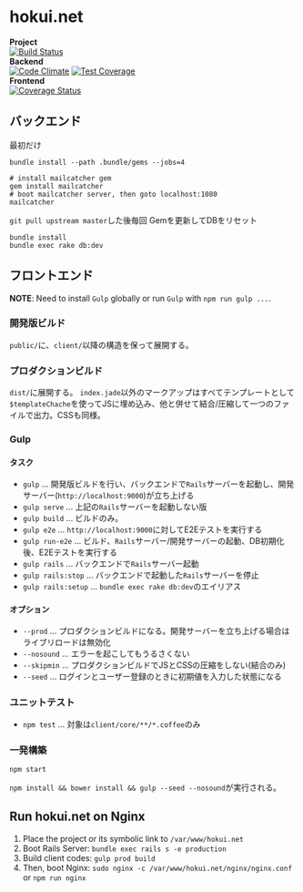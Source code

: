 hokui.net
=========
**Project**  
[![Build Status](https://travis-ci.org/hokui/hokui.net.svg)](https://travis-ci.org/hokui/hokui.net)  
**Backend**  
[![Code Climate](https://codeclimate.com/github/hokui/hokui.net/badges/gpa.svg)](https://codeclimate.com/github/hokui/hokui.net)
[![Test Coverage](https://codeclimate.com/github/hokui/hokui.net/badges/coverage.svg)](https://codeclimate.com/github/hokui/hokui.net)  
**Frontend**  
[![Coverage Status](https://coveralls.io/repos/hokui/hokui.net/badge.svg?branch=master)](https://coveralls.io/r/hokui/hokui.net?branch=master)

バックエンド
--------
最初だけ
```
bundle install --path .bundle/gems --jobs=4

# install mailcatcher gem
gem install mailcatcher
# boot mailcatcher server, then goto localhost:1080
mailcatcher
```

`git pull upstream master`した後毎回
Gemを更新してDBをリセット
```
bundle install
bundle exec rake db:dev
```

フロントエンド
--------

**NOTE**: Need to install `Gulp` globally or run `Gulp` with `npm run gulp ...`.

### 開発版ビルド
`public/`に、`client/`以降の構造を保って展開する。


### プロダクションビルド
`dist/`に展開する。
`index.jade`以外のマークアップはすべてテンプレートとして`$templateChache`を使ってJSに埋め込み、他と併せて結合/圧縮して一つのファイルで出力。CSSも同様。


### Gulp

#### タスク

* `gulp` ... 開発版ビルドを行い、バックエンドで`Rails`サーバーを起動し、開発サーバー(`http://localhost:9000`)が立ち上げる
* `gulp serve` ... 上記の`Rails`サーバーを起動しない版
* `gulp build` ... ビルドのみ。
* `gulp e2e` ... `http://localhost:9000`に対してE2Eテストを実行する
* `gulp run-e2e` ... ビルド、`Rails`サーバー/開発サーバーの起動、DB初期化後、E2Eテストを実行する
* `gulp rails` ... バックエンドで`Rails`サーバー起動
* `gulp rails:stop` ... バックエンドで起動した`Rails`サーバーを停止
* `gulp rails:setup` ... `bundle exec rake db:dev`のエイリアス


#### オプション

* `--prod` ... プロダクションビルドになる。開発サーバーを立ち上げる場合はライブリロードは無効化
* `--nosound` ... エラーを起こしてもうるさくない
* `--skipmin` ... プロダクションビルドでJSとCSSの圧縮をしない(結合のみ)
* `--seed` ... ログインとユーザー登録のときに初期値を入力した状態になる


### ユニットテスト
* `npm test` ... 対象は`client/core/**/*.coffee`のみ


### 一発構築

```
npm start
```

`npm install && bower install && gulp --seed --nosound`が実行される。


Run hokui.net on Nginx
--------
1. Place the project or its symbolic link to `/var/www/hokui.net`
2. Boot Rails Server: `bundle exec rails s -e production`
3. Build client codes: `gulp prod build`
4. Then, boot Nginx: `sudo nginx -c /var/www/hokui.net/nginx/nginx.conf` or `npm run nginx`



